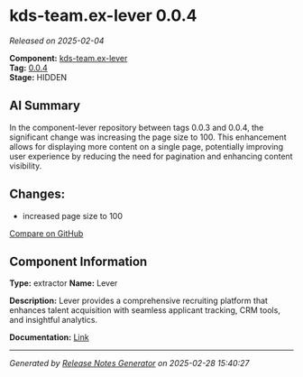 #  kds-team.ex-lever 0.0.4

_Released on 2025-02-04_

**Component:** [kds-team.ex-lever](https://github.com/keboola/component-lever)  
**Tag:** [0.0.4](https://github.com/keboola/component-lever/releases/tag/0.0.4)  
**Stage:** HIDDEN


## AI Summary
In the component-lever repository between tags 0.0.3 and 0.0.4, the significant change was increasing the page size to 100. This enhancement allows for displaying more content on a single page, potentially improving user experience by reducing the need for pagination and enhancing content visibility.



## Changes:



- increased page size to 100 



[Compare on GitHub](https://github.com/keboola/component-lever/compare/0.0.3...0.0.4)



## Component Information
**Type:** extractor
**Name:** Lever

**Description:** Lever provides a comprehensive recruiting platform that enhances talent acquisition with seamless applicant tracking, CRM tools, and insightful analytics.


**Documentation:** [Link](https://github.com/keboola/component-lever/blob/master/README.md)



---
_Generated by [Release Notes Generator](https://github.com/keboola/release-notes-generator)
on 2025-02-28 15:40:27_